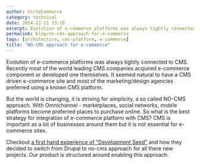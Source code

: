 ```yaml
---
author: VirtoCommerce
category: technical
date: 2014-12-11 13:16
excerpt: Evolution of e-commerce platforms was always tightly connected to CMS. Recently most of the world leading CMS companies acquired e-commerce component or developed one themselves.
permalink: blog/no-cms-approach-for-e-commerce
tags: [architecture, cms-platform, e-commerce]
title: "NO-CMS approach for e-commerce"
---
```

Evolution of e-commerce platforms was always tightly connected to CMS. Recently most of the world leading CMS companies acquired e-commerce component or developed one themselves. It seemed natural to have a CMS driven e-commerce site and most of the marketing/design agencies preferred using a known CMS platform.

But the world is changing, it is striving for simplicity, a so called NO-CMS approach. With Omnichannel - marketplaces, social networks, mobile platforms become preferred places to purchase online. So what is the best strategy for integration of e-commerce platform with CMS? CMS is important as a lot of businesses around them but it is not essential for e-commerce sites.

Checkout <a href="http://www.developmentseed.org/blog/2012/07/27/build-cms-free-websites/" rel="nofollow">a first hand experience of "Development Seed"</a> and how they decided to switch from Drupal to no-cms approach for all there new projects. Our product is structured around enabling this approach.